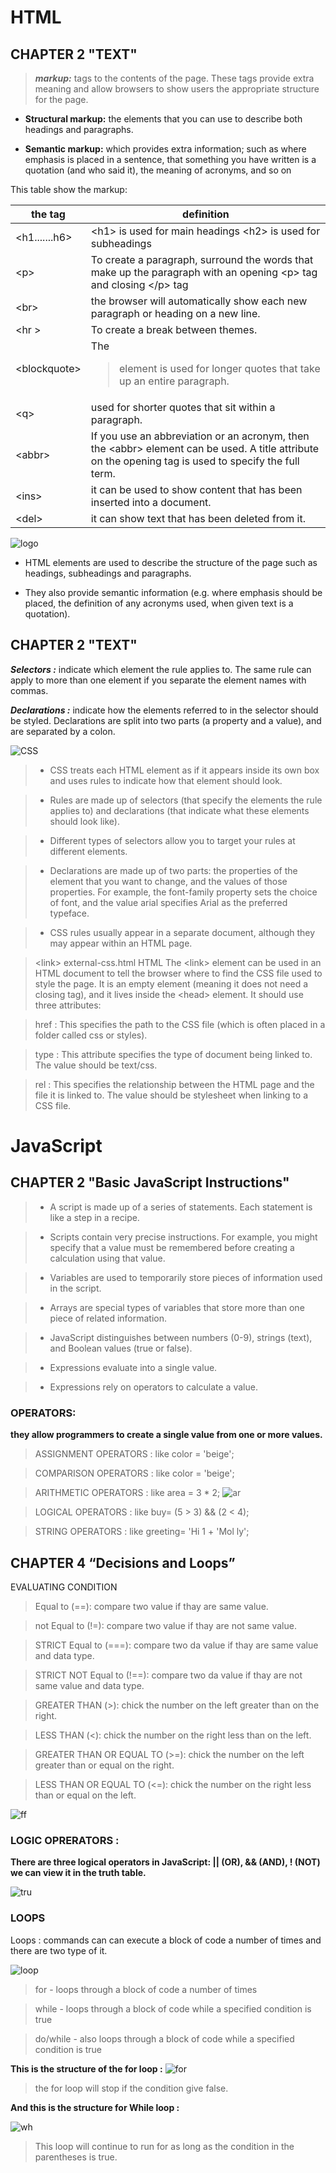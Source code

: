 # HTML
## CHAPTER 2 "TEXT"


>**_markup:_** tags to the contents of the page. These tags provide extra meaning and allow browsers to show users the appropriate structure for the page.

* __Structural markup:__ the elements that you can use to
describe both headings and paragraphs.

* __Semantic markup:__ which provides extra information; such as where emphasis is placed in a sentence, that something you have written is a quotation (and who said it), the meaning of acronyms, and so on

This table show the markup:

the tag | definition
--------|--------
\<h1.......h6\> | \<h1\> is used for main headings \<h2\> is used for subheadings
\<p\> | To create a paragraph, surround the words that make up the paragraph with an opening \<p\> tag and closing \</p\> tag
\<br\> | the browser will automatically show each new paragraph or heading on a new line.
\<hr \> | To create a break between themes.
\<blockquote\> | The <blockquote> element is used for longer quotes that take up an entire paragraph.
\<q\> | used for shorter quotes that sit within a paragraph.
\<abbr\> | If you use an abbreviation or an acronym, then the \<abbr\> element can be used. A title attribute on the opening tag is used to specify the full term. 
\<ins\> | it can be used to show content that has been inserted into a document.
\<del\> | it can show text that has been deleted from it.
![logo](https://miro.medium.com/max/638/1*EjUlBjd1yQFFcOvo0VYLog.jpeg)

* HTML elements are used to describe the structure of the page such as headings, subheadings and paragraphs.

* They also provide semantic information (e.g. where emphasis should be placed, the definition of any acronyms used, when given text is a quotation).

## CHAPTER 2 "TEXT"

**_Selectors :_** indicate which
element the rule applies to.
The same rule can apply to
more than one element if you
separate the element names
with commas.

**_Declarations :_** indicate how
the elements referred to in
the selector should be styled.
Declarations are split into two
parts (a property and a value),
and are separated by a colon.

![CSS](https://catalin.red/dist/uploads/2009/12/css-structure-anatomy.png)

> * CSS treats each HTML element as if it appears inside its own box and uses rules to indicate how that
element should look.

> * Rules are made up of selectors (that specify the
elements the rule applies to) and declarations (that
indicate what these elements should look like).

> * Different types of selectors allow you to target your
rules at different elements.

> * Declarations are made up of two parts: the properties
of the element that you want to change, and the values
of those properties. For example, the font-family
property sets the choice of font, and the value arial
specifies Arial as the preferred typeface.

> * CSS rules usually appear in a separate document,
although they may appear within an HTML page.

> \<link\> 
external-css.html HTML
The \<link\> element can be used
in an HTML document to tell the
browser where to find the CSS
file used to style the page. It is an
empty element (meaning it does
not need a closing tag), and it
lives inside the \<head\> element.
It should use three attributes:

> href :
This specifies the path to the
CSS file (which is often placed in
a folder called css or styles).

>type : 
This attribute specifies the type
of document being linked to. The
value should be text/css.

>rel :
This specifies the relationship
between the HTML page and
the file it is linked to. The value
should be stylesheet when
linking to a CSS file.

# JavaScript
## CHAPTER 2 "Basic JavaScript Instructions"

> * A script is made up of a series of statements. Each
statement is like a step in a recipe.

> * Scripts contain very precise instructions. For example,
you might specify that a value must be remembered
before creating a calculation using that value.

> * Variables are used to temporarily store pieces of
information used in the script.

> * Arrays are special types of variables that store more
than one piece of related information.

> * JavaScript distinguishes between numbers (0-9),
strings (text), and Boolean values (true or false).

> * Expressions evaluate into a single value.

> * Expressions rely on operators to calculate a value.

### OPERATORS:

**they allow programmers to create a single value from one or more values.**

>ASSIGNMENT OPERATORS : like color = 'beige';

>COMPARISON OPERATORS : like color = 'beige';

>ARITHMETIC OPERATORS : like area = 3 * 2;
![ar](https://1.bp.blogspot.com/-N4BTD_uvqPg/XJh7TKNaH3I/AAAAAAAACI4/X73EKI50S-QGxynBSiT5i3kWjJS0vbCIgCLcBGAs/s1600/Arithmetic%2Boperators.png)

>LOGICAL OPERATORS : like buy= (5 > 3) && (2 < 4);

>STRING OPERATORS : like greeting= 'Hi 1 + 'Mol ly';


## CHAPTER 4 “Decisions and Loops”

 EVALUATING CONDITION

> Equal to (==): compare two value if thay are same value.

>not Equal to (!=): compare two value if thay are not same value.

>STRICT Equal to (===): compare two da value if thay are same value and data type.

>STRICT NOT Equal to (!==): compare two da value if thay are not same value and data type.

>GREATER THAN (>): chick the number on the left greater than on  the right.

>LESS THAN (<): chick the number on the right less than on  the left.

>GREATER THAN OR EQUAL TO (>=): chick the number on the left greater than or equal on  the right.

>LESS THAN OR EQUAL TO (<=): chick the number on the right less than or equal on  the left.

![ff](https://i.ytimg.com/vi/wFB-ywsNPwg/maxresdefault.jpg)

### LOGIC OPRERATORS :

**There are three logical operators in JavaScript: || (OR), && (AND), ! (NOT) we can view it in the truth table.**

![tru](https://instrumentationtools.com/wp-content/uploads/2018/10/Logic-Gates-and-Truth-tables.png)

### LOOPS

Loops : commands can can execute a block of code a number of times and there are two type of it.

![loop](https://www.tutorialspoint.com/javascript/images/for_loop.jpg)

>for - loops through a block of code a number of times

>while - loops through a block of code while a specified condition is true

>do/while - also loops through a block of code while a specified condition is true

**This is the structure of the for loop :**
![for](https://www.sitesbay.com/cpp/images/control-statement/for-loop-steps.png)

>the for loop will stop if the condition give false.

**And this is the structure for While loop :**

![wh](https://media.geeksforgeeks.org/wp-content/uploads/20191118164726/While-Loop-GeeksforGeeks.jpg)

>This loop will continue to run
for as long as the condition in
the parentheses is true.



